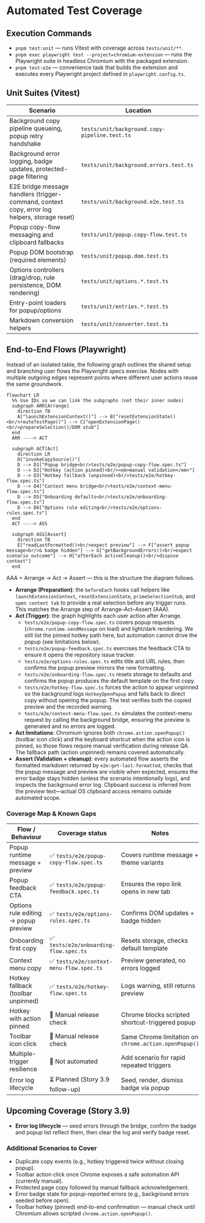 # Automated Test Coverage

## Execution Commands

- `pnpm test:unit` — runs Vitest with coverage across `tests/unit/**`.
- `pnpm exec playwright test --project=chromium-extension` — runs the Playwright suite in headless Chromium with the packaged extension.
- `pnpm test:e2e` — convenience task that builds the extension and executes every Playwright project defined in `playwright.config.ts`.

## Unit Suites (Vitest)

| Scenario                                                                                      | Location                                      |
| --------------------------------------------------------------------------------------------- | --------------------------------------------- |
| Background copy pipeline queueing, popup retry handshake                                      | `tests/unit/background.copy-pipeline.test.ts` |
| Background error logging, badge updates, protected-page filtering                             | `tests/unit/background.errors.test.ts`        |
| E2E bridge message handlers (trigger-command, context copy, error log helpers, storage reset) | `tests/unit/background.e2e.test.ts`           |
| Popup copy-flow messaging and clipboard fallbacks                                             | `tests/unit/popup.copy-flow.test.ts`          |
| Popup DOM bootstrap (required elements)                                                       | `tests/unit/popup.dom.test.ts`                |
| Options controllers (drag/drop, rule persistence, DOM rendering)                              | `tests/unit/options.*.test.ts`                |
| Entry-point loaders for popup/options                                                         | `tests/unit/entries.*.test.ts`                |
| Markdown conversion helpers                                                                   | `tests/unit/converter.test.ts`                |

## End-to-End Flows (Playwright)

Instead of an isolated table, the following graph outlines the shared setup and branching user flows the Playwright specs exercise. Nodes with multiple outgoing edges represent points where different user actions reuse the same groundwork.

```mermaid
flowchart LR
  %% Use IDs so we can link the subgraphs (not their inner nodes)
  subgraph ARR[Arrange]
    direction TB
    A["launchExtensionContext()"] --> B["resetExtensionState()<br/>routeTestPage()"] --> C["openExtensionPage()<br/>prepareSelection()/DOM stub"]
  end
  ARR ----> ACT

  subgraph ACT[Act]
    direction LR
    D["invokeCopySource()"]
    D --> D1["Popup bridge<br/>tests/e2e/popup-copy-flow.spec.ts"]
    D --> D2["Hotkey (action pinned)<br/><em>manual validation</em>"]
    D --> D3["Hotkey fallback (unpinned)<br/>tests/e2e/hotkey-flow.spec.ts"]
    D --> D4["Context menu bridge<br/>tests/e2e/context-menu-flow.spec.ts"]
    D --> D5["Onboarding defaults<br/>tests/e2e/onboarding-flow.spec.ts"]
    D --> D6["Options rule editing<br/>tests/e2e/options-rules.spec.ts"]
  end
  ACT ----> ASS

  subgraph ASS[Assert]
    direction TB
    E["readLastFormatted()<br/>expect preview"] --> F["assert popup message<br/>& badge hidden"] --> G["getBackgroundErrors()<br/>expect scenario outcome"] --> H["afterEach activeCleanup()<br/>dispose context"]
  end

```

AAA = Arrange → Act → Assert — this is the structure the diagram follows.

- **Arrange (Preparation)**: the `beforeEach` hooks call helpers like `launchExtensionContext`, `resetExtensionState`, `primeSelectionStub`, and `open content tab` to provide a real selection before any trigger runs. This matches the Arrange step of Arrange–Act–Assert (AAA).
- **Act (Trigger)**: the graph highlights each user action after Arrange.
  - `tests/e2e/popup-copy-flow.spec.ts` covers popup requests (`chrome.runtime.sendMessage` on load) and light/dark rendering. We still list the pinned hotkey path here, but automation cannot drive the popup (see limitations below).
  - `tests/e2e/popup-feedback.spec.ts` exercises the feedback CTA to ensure it opens the repository issue tracker.
  - `tests/e2e/options-rules.spec.ts` edits title and URL rules, then confirms the popup preview mirrors the new formatting.
  - `tests/e2e/onboarding-flow.spec.ts` resets storage to defaults and confirms the popup produces the default template on the first copy.
  - `tests/e2e/hotkey-flow.spec.ts` forces the action to appear unpinned so the background logs `HotkeyOpenPopup` and falls back to direct copy without opening the popup. The test verifies both the copied preview and the recorded warning.
  - `tests/e2e/context-menu-flow.spec.ts` simulates the context-menu request by calling the background bridge, ensuring the preview is generated and no errors are logged.
- **Act limitations**: Chromium ignores both `chrome.action.openPopup()` (toolbar icon click) and the keyboard shortcut when the action icon is pinned, so those flows require manual verification during release QA. The fallback path (action unpinned) remains covered automatically.
- **Assert (Validation + cleanup)**: every automated flow asserts the formatted markdown returned by `e2e:get-last-formatted`, checks that the popup message and preview are visible when expected, ensures the error badge stays hidden (unless the scenario intentionally logs), and inspects the background error log. Clipboard success is inferred from the preview text—actual OS clipboard access remains outside automated scope.

### Coverage Map & Known Gaps

| Flow / Behaviour                      | Coverage status                         | Notes |
| ------------------------------------- | --------------------------------------- | ----- |
| Popup runtime message + preview       | ✅ `tests/e2e/popup-copy-flow.spec.ts`   | Covers runtime message + theme variants |
| Popup feedback CTA                    | ✅ `tests/e2e/popup-feedback.spec.ts`    | Ensures the repo link opens in new tab |
| Options rule editing -> popup preview | ✅ `tests/e2e/options-rules.spec.ts`     | Confirms DOM updates + badge hidden |
| Onboarding first copy                 | ✅ `tests/e2e/onboarding-flow.spec.ts`   | Resets storage, checks default template |
| Context menu copy                     | ✅ `tests/e2e/context-menu-flow.spec.ts` | Preview generated, no errors logged |
| Hotkey fallback (toolbar unpinned)    | ✅ `tests/e2e/hotkey-flow.spec.ts`       | Logs warning, still returns preview |
| Hotkey with action pinned             | 🔶 Manual release check                  | Chrome blocks scripted shortcut-triggered popup |
| Toolbar icon click                    | 🔶 Manual release check                  | Same Chrome limitation on `chrome.action.openPopup()` |
| Multiple-trigger resilience           | 🔁 Not automated                         | Add scenario for rapid repeated triggers |
| Error log lifecycle                   | ⏳ Planned (Story 3.9 follow-up)         | Seed, render, dismiss badge via popup |

## Upcoming Coverage (Story 3.9)

- **Error log lifecycle** — seed errors through the bridge, confirm the badge and popup list reflect them, then clear the log and verify badge reset.

### Additional Scenarios to Cover

- Duplicate copy events (e.g., hotkey triggered twice without closing popup).
- Toolbar action click once Chrome exposes a safe automation API (currently manual).
- Protected page copy followed by manual fallback acknowledgement.
- Error badge state for popup-reported errors (e.g., background errors seeded before open).
- Toolbar hotkey (pinned) end-to-end confirmation — manual check until Chromium allows scripted `chrome.action.openPopup()`.
